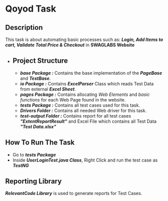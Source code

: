 # Qoyod Task

## Description

  This task is about automating basic processes such as: **_Login, Add Items to cart, Validate Total Price & Checkout_** in **SWAGLABS Website**

- ## **Project Structure**

    - ***base Package :*** Contains the base implementation of the **_PageBase_** and _**TestBase**_.
    - ***io Package :*** Contains _**ExcelParser**_ Class which reads Test Data from external _**Excel Sheet**_.
    - ***pages Package :*** Contains allocating _Web Elements_ and _basic functions_ for each Web Page found in the website.
    - ***tests Package :*** Contains all test cases used for this task.
    - ***Drivers Folder :*** Contains all needed Web driver for this task.
    - ***test-output Folder :*** Contains report for all test cases **_"ExtentReportResult"_** and Excel File which contains all Test Data _**"Test Data.xlsx"**_
    
## **How To Run The Task**
- Go to _**tests Package**_
- Inside **_UserLoginTest.java Class_**, Right Click and run the test case as _**TestNG**_


## **Reporting Library**

_**RelevantCode Library**_ is used to generate reports for Test Cases.
